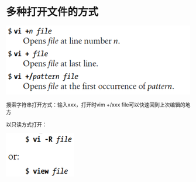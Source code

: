 # 多种打开文件的方式

![](../../.gitbook/assets/iddmport.png)

搜索字符串打开方式：输入xxx，打开时vim +/xxx file可以快速回到上次编辑的地方

以只读方式打开：

![](../../.gitbook/assets/imxxport.png)

